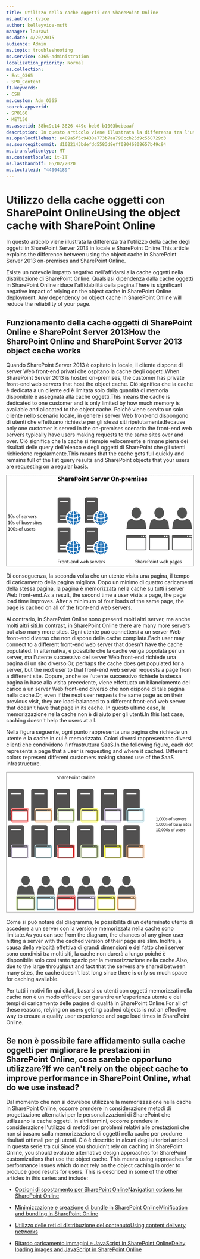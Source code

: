 ```yaml
---
title: Utilizzo della cache oggetti con SharePoint Online
ms.author: kvice
author: kelleyvice-msft
manager: laurawi
ms.date: 4/20/2015
audience: Admin
ms.topic: troubleshooting
ms.service: o365-administration
localization_priority: Normal
ms.collection:
- Ent_O365
- SPO_Content
f1.keywords:
- CSH
ms.custom: Adm_O365
search.appverid:
- SPO160
- MET150
ms.assetid: 38bc9c14-3826-449c-beb6-b1003bcbeaaf
description: In questo articolo viene illustrata la differenza tra l'utilizzo della cache degli oggetti in SharePoint Server 2013 in locale e SharePoint Online.
ms.openlocfilehash: e489a5f5c9438a773b7aa790ccb25d9c558729d3
ms.sourcegitcommit: d1022143bdefdd5583d8eff08046808657b49c94
ms.translationtype: MT
ms.contentlocale: it-IT
ms.lasthandoff: 05/02/2020
ms.locfileid: "44004189"
---
```

# <a name="using-the-object-cache-with-sharepoint-online"></a><span data-ttu-id="2ee5d-103">Utilizzo della cache oggetti con SharePoint Online</span><span class="sxs-lookup"><span data-stu-id="2ee5d-103">Using the object cache with SharePoint Online</span></span>

<span data-ttu-id="2ee5d-104">In questo articolo viene illustrata la differenza tra l'utilizzo della cache degli oggetti in SharePoint Server 2013 in locale e SharePoint Online.</span><span class="sxs-lookup"><span data-stu-id="2ee5d-104">This article explains the difference between using the object cache in SharePoint Server 2013 on-premises and SharePoint Online.</span></span>
  
<span data-ttu-id="2ee5d-p101">Esiste un notevole impatto negativo nell'affidarsi alla cache oggetti nella distribuzione di SharePoint Online. Qualsiasi dipendenza dalla cache oggetti in SharePoint Online riduce l'affidabilità della pagina.</span><span class="sxs-lookup"><span data-stu-id="2ee5d-p101">There is significant negative impact of relying on the object cache in SharePoint Online deployment. Any dependency on object cache in SharePoint Online will reduce the reliability of your page.</span></span> 
  
## <a name="how-the-sharepoint-online-and-sharepoint-server-2013-object-cache-works"></a><span data-ttu-id="2ee5d-107">Funzionamento della cache oggetti di SharePoint Online e SharePoint Server 2013</span><span class="sxs-lookup"><span data-stu-id="2ee5d-107">How the SharePoint Online and SharePoint Server 2013 object cache works</span></span>

<span data-ttu-id="2ee5d-108">Quando SharePoint Server 2013 è ospitato in locale, il cliente dispone di server Web front-end privati che ospitano la cache degli oggetti.</span><span class="sxs-lookup"><span data-stu-id="2ee5d-108">When SharePoint Server 2013 is hosted on-premises, the customer has private front-end web servers that host the object cache.</span></span> <span data-ttu-id="2ee5d-109">Ciò significa che la cache è dedicata a un cliente ed è limitata solo dalla quantità di memoria disponibile e assegnata alla cache oggetti.</span><span class="sxs-lookup"><span data-stu-id="2ee5d-109">This means the cache is dedicated to one customer and is only limited by how much memory is available and allocated to the object cache.</span></span> <span data-ttu-id="2ee5d-110">Poiché viene servito un solo cliente nello scenario locale, in genere i server Web front-end dispongono di utenti che effettuano richieste per gli stessi siti ripetutamente.</span><span class="sxs-lookup"><span data-stu-id="2ee5d-110">Because only one customer is served in the on-premises scenario the front-end web servers typically have users making requests to the same sites over and over.</span></span> <span data-ttu-id="2ee5d-111">Ciò significa che la cache si riempie velocemente e rimane piena dei risultati delle query dell'elenco e degli oggetti di SharePoint che gli utenti richiedono regolarmente.</span><span class="sxs-lookup"><span data-stu-id="2ee5d-111">This means that the cache gets full quickly and remains full of the list query results and SharePoint objects that your users are requesting on a regular basis.</span></span>
  
![Mostra il traffico e il caricamento ai server Web front-end locali](media/a0d38b36-4909-4abb-8d4e-4930814bb3de.png)
  
<span data-ttu-id="2ee5d-p103">Di conseguenza, la seconda volta che un utente visita una pagina, il tempo di caricamento della pagina migliora. Dopo un minimo di quattro caricamenti della stessa pagina, la pagina è memorizzata nella cache su tutti i server Web front-end.</span><span class="sxs-lookup"><span data-stu-id="2ee5d-p103">As a result, the second time a user visits a page, the page load time improves. After a minimum of four loads of the same page, the page is cached on all of the front-end web servers.</span></span>
  
<span data-ttu-id="2ee5d-115">Al contrario, in SharePoint Online sono presenti molti altri server, ma anche molti altri siti.</span><span class="sxs-lookup"><span data-stu-id="2ee5d-115">In contrast, in SharePoint Online there are many more servers but also many more sites.</span></span> <span data-ttu-id="2ee5d-116">Ogni utente può connettersi a un server Web front-end diverso che non dispone della cache compilata.</span><span class="sxs-lookup"><span data-stu-id="2ee5d-116">Each user may connect to a different front-end web server that doesn't have the cache populated.</span></span> <span data-ttu-id="2ee5d-117">In alternativa, è possibile che la cache venga popolata per un server, ma l'utente successivo del server Web front-end richiede una pagina di un sito diverso.</span><span class="sxs-lookup"><span data-stu-id="2ee5d-117">Or, perhaps the cache does get populated for a server, but the next user to that front-end web server requests a page from a different site.</span></span> <span data-ttu-id="2ee5d-118">Oppure, anche se l'utente successivo richiede la stessa pagina in base alla visita precedente, viene effettuato un bilanciamento del carico a un server Web front-end diverso che non dispone di tale pagina nella cache.</span><span class="sxs-lookup"><span data-stu-id="2ee5d-118">Or, even if the next user requests the same page as on their previous visit, they are load-balanced to a different front-end web server that doesn't have that page in its cache.</span></span> <span data-ttu-id="2ee5d-119">In questo ultimo caso, la memorizzazione nella cache non è di aiuto per gli utenti.</span><span class="sxs-lookup"><span data-stu-id="2ee5d-119">In this last case, caching doesn't help the users at all.</span></span>
  
<span data-ttu-id="2ee5d-p105">Nella figura seguente, ogni punto rappresenta una pagina che richiede un utente e la cache in cui è memorizzato. Colori diversi rappresentano diversi clienti che condividono l'infrastruttura SaaS.</span><span class="sxs-lookup"><span data-stu-id="2ee5d-p105">In the following figure, each dot represents a page that a user is requesting and where it cached. Different colors represent different customers making shared use of the SaaS infrastructure.</span></span>
  
![Mostra i risultati di memorizzazione nella cache degli oggetti in SharePoint Online](media/25d04011-ef83-4cb7-9e04-a6ed490f63c3.png)
  
<span data-ttu-id="2ee5d-123">Come si può notare dal diagramma, le possibilità di un determinato utente di accedere a un server con la versione memorizzata nella cache sono limitate.</span><span class="sxs-lookup"><span data-stu-id="2ee5d-123">As you can see from the diagram, the chances of any given user hitting a server with the cached version of their page are slim.</span></span> <span data-ttu-id="2ee5d-124">Inoltre, a causa della velocità effettiva di grandi dimensioni e del fatto che i server sono condivisi tra molti siti, la cache non durerà a lungo poiché è disponibile solo così tanto spazio per la memorizzazione nella cache.</span><span class="sxs-lookup"><span data-stu-id="2ee5d-124">Also, due to the large throughput and fact that the servers are shared between many sites, the cache doesn't last long since there is only so much space for caching available.</span></span>
  
<span data-ttu-id="2ee5d-125">Per tutti i motivi fin qui citati, basarsi su utenti con oggetti memorizzati nella cache non è un modo efficace per garantire un'esperienza utente e dei tempi di caricamento delle pagine di qualità in SharePoint Online.</span><span class="sxs-lookup"><span data-stu-id="2ee5d-125">For all of these reasons, relying on users getting cached objects is not an effective way to ensure a quality user experience and page load times in SharePoint Online.</span></span>
  
## <a name="if-we-cant-rely-on-the-object-cache-to-improve-performance-in-sharepoint-online-what-do-we-use-instead"></a><span data-ttu-id="2ee5d-126">Se non è possibile fare affidamento sulla cache oggetti per migliorare le prestazioni in SharePoint Online, cosa sarebbe opportuno utilizzare?</span><span class="sxs-lookup"><span data-stu-id="2ee5d-126">If we can't rely on the object cache to improve performance in SharePoint Online, what do we use instead?</span></span>

<span data-ttu-id="2ee5d-p107">Dal momento che non si dovrebbe utilizzare la memorizzazione nella cache in SharePoint Online, occorre prendere in considerazione metodi di progettazione alternativi per le personalizzazioni di SharePoint che utilizzano la cache oggetti. In altri termini, occorre prendere in considerazione l'utilizzo di metodi per problemi relativi alle prestazioni che non si basano sulla memorizzazione di oggetti nella cache per produrre risultati ottimali per gli utenti. Ciò è descritto in alcuni degli ulteriori articoli in questa serie tra cui:</span><span class="sxs-lookup"><span data-stu-id="2ee5d-p107">Since you shouldn't rely on caching in SharePoint Online, you should evaluate alternative design approaches for SharePoint customizations that use the object cache. This means using approaches for performance issues which do not rely on the object caching in order to produce good results for users. This is described in some of the other articles in this series and include:</span></span>
  
- [<span data-ttu-id="2ee5d-130">Opzioni di spostamento per SharePoint Online</span><span class="sxs-lookup"><span data-stu-id="2ee5d-130">Navigation options for SharePoint Online</span></span>](navigation-options-for-sharepoint-online.md)
    
- [<span data-ttu-id="2ee5d-131">Minimizzazione e creazione di bundle in SharePoint Online</span><span class="sxs-lookup"><span data-stu-id="2ee5d-131">Minification and bundling in SharePoint Online</span></span>](minification-and-bundling-in-sharepoint-online.md)
    
- [<span data-ttu-id="2ee5d-132">Utilizzo delle reti di distribuzione del contenuto</span><span class="sxs-lookup"><span data-stu-id="2ee5d-132">Using content delivery networks</span></span>](using-content-delivery-networks-with-sharepoint-online.md)
    
- [<span data-ttu-id="2ee5d-133">Ritardo caricamento immagini e JavaScript in SharePoint Online</span><span class="sxs-lookup"><span data-stu-id="2ee5d-133">Delay loading images and JavaScript in SharePoint Online</span></span>](delay-loading-images-and-javascript-in-sharepoint-online.md)
    

